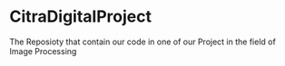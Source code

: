 # CitraDigitalProject
The Reposioty that contain our code in one of our Project in the field of Image Processing

